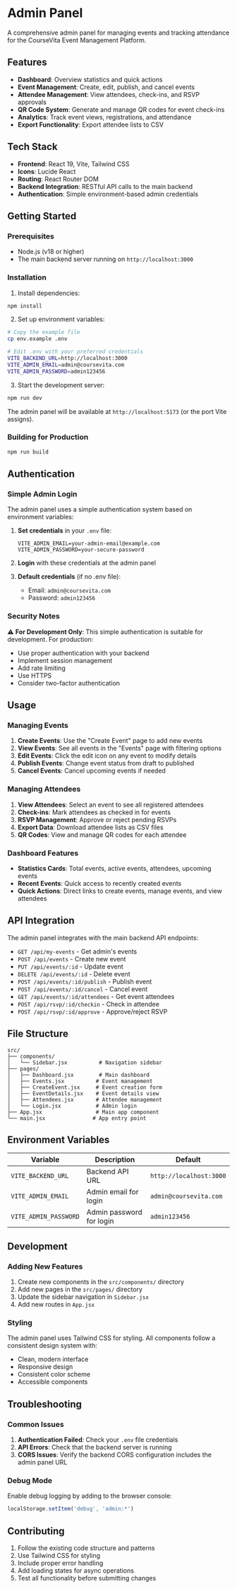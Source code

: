 # Admin Panel

A comprehensive admin panel for managing events and tracking attendance for the CourseVita Event Management Platform.

## Features

- **Dashboard**: Overview statistics and quick actions
- **Event Management**: Create, edit, publish, and cancel events
- **Attendee Management**: View attendees, check-ins, and RSVP approvals
- **QR Code System**: Generate and manage QR codes for event check-ins
- **Analytics**: Track event views, registrations, and attendance
- **Export Functionality**: Export attendee lists to CSV

## Tech Stack

- **Frontend**: React 19, Vite, Tailwind CSS
- **Icons**: Lucide React
- **Routing**: React Router DOM
- **Backend Integration**: RESTful API calls to the main backend
- **Authentication**: Simple environment-based admin credentials

## Getting Started

### Prerequisites

- Node.js (v18 or higher)
- The main backend server running on `http://localhost:3000`

### Installation

1. Install dependencies:
```bash
npm install
```

2. Set up environment variables:
```bash
# Copy the example file
cp env.example .env

# Edit .env with your preferred credentials
VITE_BACKEND_URL=http://localhost:3000
VITE_ADMIN_EMAIL=admin@coursevita.com
VITE_ADMIN_PASSWORD=admin123456
```

3. Start the development server:
```bash
npm run dev
```

The admin panel will be available at `http://localhost:5173` (or the port Vite assigns).

### Building for Production

```bash
npm run build
```

## Authentication

### Simple Admin Login

The admin panel uses a simple authentication system based on environment variables:

1. **Set credentials** in your `.env` file:
   ```env
   VITE_ADMIN_EMAIL=your-admin-email@example.com
   VITE_ADMIN_PASSWORD=your-secure-password
   ```

2. **Login** with these credentials at the admin panel

3. **Default credentials** (if no .env file):
   - Email: `admin@coursevita.com`
   - Password: `admin123456`

### Security Notes

⚠️ **For Development Only**: This simple authentication is suitable for development. For production:

- Use proper authentication with your backend
- Implement session management
- Add rate limiting
- Use HTTPS
- Consider two-factor authentication

## Usage

### Managing Events

1. **Create Events**: Use the "Create Event" page to add new events
2. **View Events**: See all events in the "Events" page with filtering options
3. **Edit Events**: Click the edit icon on any event to modify details
4. **Publish Events**: Change event status from draft to published
5. **Cancel Events**: Cancel upcoming events if needed

### Managing Attendees

1. **View Attendees**: Select an event to see all registered attendees
2. **Check-ins**: Mark attendees as checked in for events
3. **RSVP Management**: Approve or reject pending RSVPs
4. **Export Data**: Download attendee lists as CSV files
5. **QR Codes**: View and manage QR codes for each attendee

### Dashboard Features

- **Statistics Cards**: Total events, active events, attendees, upcoming events
- **Recent Events**: Quick access to recently created events
- **Quick Actions**: Direct links to create events, manage events, and view attendees

## API Integration

The admin panel integrates with the main backend API endpoints:

- `GET /api/my-events` - Get admin's events
- `POST /api/events` - Create new event
- `PUT /api/events/:id` - Update event
- `DELETE /api/events/:id` - Delete event
- `POST /api/events/:id/publish` - Publish event
- `POST /api/events/:id/cancel` - Cancel event
- `GET /api/events/:id/attendees` - Get event attendees
- `POST /api/rsvp/:id/checkin` - Check in attendee
- `POST /api/rsvp/:id/approve` - Approve/reject RSVP

## File Structure

```
src/
├── components/
│   └── Sidebar.jsx          # Navigation sidebar
├── pages/
│   ├── Dashboard.jsx        # Main dashboard
│   ├── Events.jsx          # Event management
│   ├── CreateEvent.jsx     # Event creation form
│   ├── EventDetails.jsx    # Event details view
│   ├── Attendees.jsx       # Attendee management
│   └── Login.jsx           # Admin login
├── App.jsx                 # Main app component
└── main.jsx               # App entry point
```

## Environment Variables

| Variable | Description | Default |
|----------|-------------|---------|
| `VITE_BACKEND_URL` | Backend API URL | `http://localhost:3000` |
| `VITE_ADMIN_EMAIL` | Admin email for login | `admin@coursevita.com` |
| `VITE_ADMIN_PASSWORD` | Admin password for login | `admin123456` |

## Development

### Adding New Features

1. Create new components in the `src/components/` directory
2. Add new pages in the `src/pages/` directory
3. Update the sidebar navigation in `Sidebar.jsx`
4. Add new routes in `App.jsx`

### Styling

The admin panel uses Tailwind CSS for styling. All components follow a consistent design system with:
- Clean, modern interface
- Responsive design
- Consistent color scheme
- Accessible components

## Troubleshooting

### Common Issues

1. **Authentication Failed**: Check your `.env` file credentials
2. **API Errors**: Check that the backend server is running
3. **CORS Issues**: Verify the backend CORS configuration includes the admin panel URL

### Debug Mode

Enable debug logging by adding to the browser console:
```javascript
localStorage.setItem('debug', 'admin:*')
```

## Contributing

1. Follow the existing code structure and patterns
2. Use Tailwind CSS for styling
3. Include proper error handling
4. Add loading states for async operations
5. Test all functionality before submitting changes
